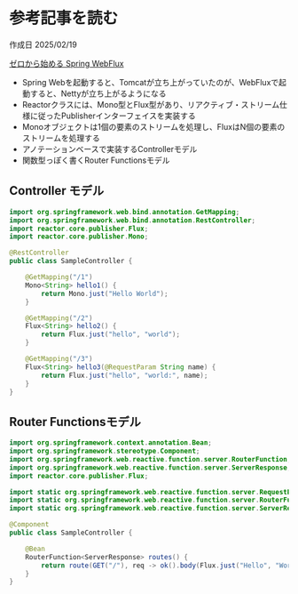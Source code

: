 # 参考記事を読む

作成日 2025/02/19

[ゼロから始める Spring WebFlux](https://qiita.com/yu-tarrrr/items/5c56c81b89b1e8ae4bf4)

- Spring Webを起動すると、Tomcatが立ち上がっていたのが、WebFluxで起動すると、Nettyが立ち上がるようになる
- Reactorクラスには、Mono型とFlux型があり、リアクティブ・ストリーム仕様に従ったPublisherインターフェイスを実装する
- Monoオブジェクトは1個の要素のストリームを処理し、FluxはN個の要素のストリームを処理する
- アノテーションベースで実装するControllerモデル
- 関数型っぽく書くRouter Functionsモデル

## Controller モデル

```java
import org.springframework.web.bind.annotation.GetMapping;
import org.springframework.web.bind.annotation.RestController;
import reactor.core.publisher.Flux;
import reactor.core.publisher.Mono;

@RestController
public class SampleController {

    @GetMapping("/1")
    Mono<String> hello1() {
        return Mono.just("Hello World");
    }

    @GetMapping("/2")
    Flux<String> hello2() {
        return Flux.just("hello", "world");
    }

    @GetMapping("/3")
    Flux<String> hello3(@RequestParam String name) {
        return Flux.just("hello", "world:", name);
    }
}
```

## Router Functionsモデル

```java
import org.springframework.context.annotation.Bean;
import org.springframework.stereotype.Component;
import org.springframework.web.reactive.function.server.RouterFunction;
import org.springframework.web.reactive.function.server.ServerResponse;
import reactor.core.publisher.Flux;

import static org.springframework.web.reactive.function.server.RequestPredicates.GET;
import static org.springframework.web.reactive.function.server.RouterFunctions.route;
import static org.springframework.web.reactive.function.server.ServerResponse.ok;

@Component
public class SampleController {

    @Bean
    RouterFunction<ServerResponse> routes() {
        return route(GET("/"), req -> ok().body(Flux.just("Hello", "World!"), String.class));
    }
}
```
